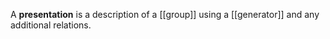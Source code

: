 A **presentation** is a description of a [[group]] using a [[generator]] and any additional relations.